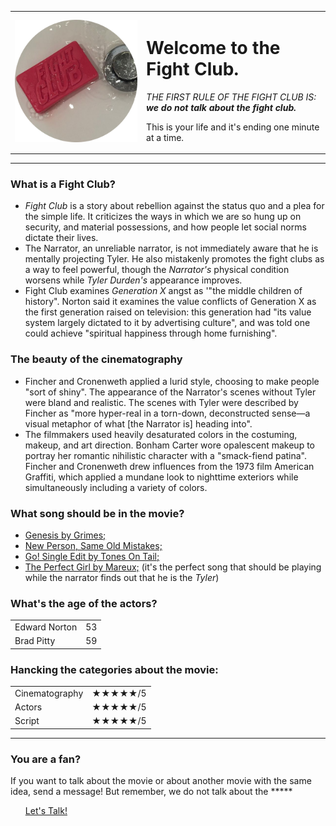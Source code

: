 <!DOCTYPE html>
<html>

<head>
    <meta charset="utf-8">
    <title>Fight Club</title>
</head>

<body>
    <table cellspacing="20">
        <tr>
            <td><img src="fightsoap-modified.png" alt="soap" srcset="fightsoap-modified.png 2x"></td>
            <td>
                <h1> Welcome to the Fight Club.</h1>
                <p> <em> THE FIRST RULE OF THE FIGHT CLUB IS: <strong>we do not talk about the fight club.</strong>
                    </em> </p>
                <P>This is your life and it's ending one minute at a time.</P>
            </td>
        </tr>
    </table>
</body>
<hr>
<h3> <b>What is a Fight Club?</b></h3>
<ul>
    <li><em>Fight Club</em> is a story about rebellion against the status quo and a plea for the simple life. It
        criticizes the
        ways in which we are so hung up on security, and material possessions, and how people let social norms dictate
        their lives.</li>
    <li>The Narrator, an unreliable narrator, is not immediately aware that he is mentally projecting Tyler. He also
        mistakenly promotes the fight clubs as a way to feel powerful, though the <em>Narrator's</em> physical condition
        worsens
        while <em>Tyler Durden's</em> appearance improves.</li>
    <li>Fight Club examines <em>Generation X</em> angst as '"the middle children of history". Norton said it examines
        the
        value
        conflicts of Generation X as the first generation raised on television: this generation had "its value system
        largely dictated to it by advertising culture", and was told one could achieve "spiritual happiness through home
        furnishing".</li>
</ul>
<h3>The beauty of the cinematography</h3>
<ul>
    <li>Fincher and Cronenweth applied a lurid style, choosing to make people "sort of shiny". The appearance of the
        Narrator's scenes without Tyler were bland and realistic. The scenes with Tyler were described by Fincher as
        "more hyper-real in a torn-down, deconstructed sense—a visual metaphor of what [the Narrator is] heading into".
    </li>
    <li> The filmmakers used heavily desaturated colors in the costuming, makeup, and art direction. Bonham Carter wore
        opalescent makeup to portray her romantic nihilistic character with a "smack-fiend patina". Fincher and
        Cronenweth drew influences from the 1973 film American Graffiti, which applied a mundane look to nighttime
        exteriors while simultaneously including a variety of colors.</li>
</ul>
<h3>What song should be in the movie?</h3>
<ul>
    <li><a href="https://www.youtube.com/watch?v=WizNXQGBMEk">Genesis by Grimes;</a></li>
    <li><a href="https://www.youtube.com/watch?v=_9bw_VtMUGA">New Person, Same Old Mistakes;</a></li>
    <li><a href="https://www.youtube.com/watch?v=OWUYRpVi7Yo">Go! Single Edit by Tones On Tail;</a></li>
    <li><a href="https://www.youtube.com/watch?v=V1l6kxQNq54">The Perfect Girl by Mareux;</a> (it's the perfect song
        that should be playing while the narrator finds out that he is the <i>Tyler</i>)</li>
</ul>
<h3>What's the age of the actors?</h3>
<table cellspacing="5">
    <tr>
        <td> Edward Norton</td>
        <td>53</td>
    </tr>
    <tr>
        <td>Brad Pitty</td>
        <td>59</td>
    </tr>
</table>
<h3>Hancking the categories about the movie:</h3>
<table cellspacing="5">
    <tr>
        <td>Cinematography</td>
        <td>★★★★★/5 </td>
    </tr>
    <tr>
        <td>Actors</td>
        <td>★★★★★/5</td>
    </tr>
    <tr>
        <td>Script</td>
        <td>★★★★★/5</td>
    </tr>
</table>
<hr>
<h3>You are a fan?</h3>
<p>If you want to talk about the movie or about another movie with the same idea, send a message!
    But remember, we do not talk about the *****
</p>
<ul><a href="Contactme.html">Let's Talk!</a></ul>

</html>
